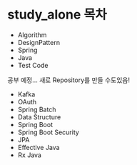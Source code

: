 # study_alone 목차

- Algorithm
- DesignPattern
- Spring
- Java
- Test Code

공부 예정... 새로 Repository를 만들 수도있음!
- Kafka
- OAuth
- Spring Batch
- Data Structure
- Spring Boot
- Spring Boot Security
- JPA
- Effective Java
- Rx Java
